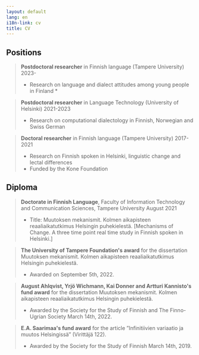 ```yaml
---
layout: default
lang: en
i18n-link: cv
title: CV
---
```


## Positions

> **Postdoctoral researcher** in Finnish language (Tampere University) 2023-
> * Research on language and dialect attitudes among young people in Finland *

> **Postdoctoral researcher** in Language Technology (University of Helsinki) 2021-2023  
> * Research on computational dialectology in Finnish, Norwegian and Swiss German

> **Doctoral researcher** in Finnish language (Tampere University) 2017-2021  
> * Research on Finnish spoken in Helsinki, linguistic change and lectal differences
> * Funded by the Kone Foundation

## Diploma

> **Doctorate in Finnish Language**, Faculty of Information Technology and Communication Sciences, Tampere University August 2021  
> * Title: Muutoksen mekanismit. Kolmen aikapisteen reaaliaikatutkimus Helsingin puhekielestä. [Mechanisms of Change. A three time point real time study in Finnish spoken in Helsinki.]

> **The University of Tampere Foundation's award** for the dissertation Muutoksen mekanismit. Kolmen aikapisteen reaaliaikatutkimus Helsingin puhekielestä.
> * Awarded on September 5th, 2022.

> **August Ahlqvist, Yrjö Wichmann, Kai Donner and Artturi Kannisto's fund award** for the dissertation Muutoksen mekanismit. Kolmen aikapisteen reaaliaikatutkimus Helsingin puhekielestä. 
> * Awarded by the Society for the Study of Finnish and The Finno-Ugrian Society March 14th, 2022.

> **E.A. Saarimaa's fund award** for the article ”Infinitiivien variaatio ja muutos Helsingissä” (Virittäjä 122). 
> * Awarded by the Society for the Study of Finnish March 14th, 2019.
